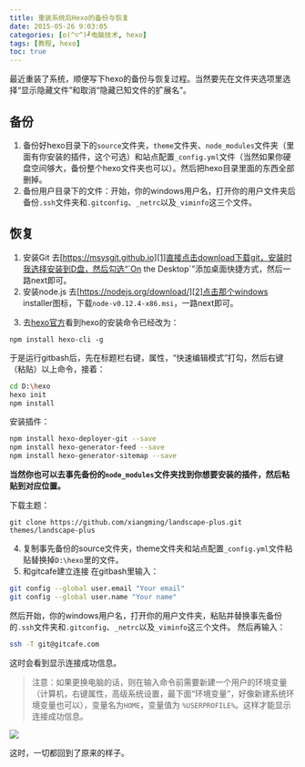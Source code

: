 ```yaml
---
title: 重装系统后Hexo的备份与恢复
date: 2015-05-26 9:03:05
categories: [o(^▽^)┛电脑技术, hexo]
tags: [教程, hexo]
toc: true
---
```

最近重装了系统，顺便写下hexo的备份与恢复过程。当然要先在文件夹选项里选择“显示隐藏文件”和取消“隐藏已知文件的扩展名”。

## 备份

 1. 备份好hexo目录下的`source`文件夹，`theme`文件夹、`node_modules`文件夹（里面有你安装的插件，这个可选）和站点配置`_config.yml`文件（当然如果你硬盘空间够大，备份整个hexo文件夹也可以）。然后把hexo目录里面的东西全部删掉。
 2. 备份用户目录下的文件：开始，你的windows用户名，打开你的用户文件夹后备份`.ssh`文件夹和`.gitconfig`、`_netrc`以及`_viminfo`这三个文件。

## 恢复
 1. 安装Git
去[https://msysgit.github.io][1]直接点击download下载git，安装时我选择安装到D盘，然后勾选“`On the Desktop`”添加桌面快捷方式，然后一路next即可。
 2. 安装node.js
去[https://nodejs.org/download/][2]点击那个windows installer图标，下载`node-v0.12.4-x86.msi`，一路next即可。
<!--more-->
 3. 去[hexo官方][3]看到hexo的安装命令已经改为：
```
npm install hexo-cli -g
```
于是运行gitbash后，先在标题栏右键，属性，“快速编辑模式”打勾，然后右键（粘贴）以上命令，接着：
``` bash
cd D:\hexo
hexo init
npm install
```
安装插件：
``` bash
npm install hexo-deployer-git --save
npm install hexo-generator-feed --save
npm install hexo-generator-sitemap --save
```
**当然你也可以去事先备份的`node_modules`文件夹找到你想要安装的插件，然后粘贴到对应位置。**

下载主题：
```
git clone https://github.com/xiangming/landscape-plus.git themes/landscape-plus
```
 4. 复制事先备份的source文件夹，theme文件夹和站点配置`_config.yml`文件粘贴替换掉`D:\hexo`里的文件。
 5. 和gitcafe建立连接
在gitbash里输入：
``` bash
git config --global user.email "Your email"
git config --global user.name "Your name"
```
然后开始，你的windows用户名，打开你的用户文件夹，粘贴并替换事先备份的`.ssh`文件夹和`.gitconfig`、`_netrc`以及`_viminfo`这三个文件。
然后再输入：
``` bash
ssh -T git@gitcafe.com
```
这时会看到显示连接成功信息。

>注意：如果更换电脑的话，则在输入命令前需要新建一个用户的环境变量（计算机，右键属性，高级系统设置，最下面“环境变量”，好像新建系统环境变量也可以），变量名为`HOME`，变量值为 `%USERPROFILE%`。这样才能显示连接成功信息。

![][4]

这时，一切都回到了原来的样子。


  [1]: https://msysgit.github.io
  [2]: https://nodejs.org/download/
  [3]: https://hexo.io
  [4]: http://ww2.sinaimg.cn/large/5e8cb366jw1e51yjjv0okj20b00b5gmp.jpg